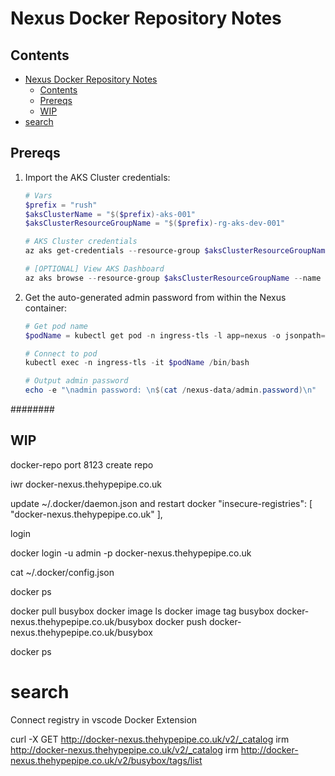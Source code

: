 # Nexus Docker Repository Notes

## Contents

- [Nexus Docker Repository Notes](#nexus-docker-repository-notes)
  - [Contents](#contents)
  - [Prereqs](#prereqs)
  - [WIP](#wip)
- [search](#search)

## Prereqs

1. Import the AKS Cluster credentials:
    ```powershell
    # Vars
    $prefix = "rush"
    $aksClusterName = "$($prefix)-aks-001"
    $aksClusterResourceGroupName = "$($prefix)-rg-aks-dev-001"

    # AKS Cluster credentials
    az aks get-credentials --resource-group $aksClusterResourceGroupName --name $aksClusterName --overwrite-existing

    # [OPTIONAL] View AKS Dashboard
    az aks browse --resource-group $aksClusterResourceGroupName --name $aksClusterName
    ```
1. Get the auto-generated admin password from within the Nexus container:
    ```powershell
    # Get pod name
    $podName = kubectl get pod -n ingress-tls -l app=nexus -o jsonpath="{.items[0].metadata.name}"
    
    # Connect to pod
    kubectl exec -n ingress-tls -it $podName /bin/bash
    
    # Output admin password
    echo -e "\nadmin password: \n$(cat /nexus-data/admin.password)\n"
    ```

########

## WIP
docker-repo
port 8123
create repo

iwr docker-nexus.thehypepipe.co.uk

update ~/.docker/daemon.json and restart docker 
  "insecure-registries": [
    "docker-nexus.thehypepipe.co.uk"
  ],
  
login
<!-- docker login -u admin -p admin123 nexus-docker.minikube -->
docker login -u admin -p <PASSWORD> docker-nexus.thehypepipe.co.uk

cat ~/.docker/config.json

docker ps

docker pull busybox
docker image ls
docker image tag busybox docker-nexus.thehypepipe.co.uk/busybox
docker push docker-nexus.thehypepipe.co.uk/busybox

docker ps

# search

Connect registry in vscode Docker Extension

curl -X GET http://docker-nexus.thehypepipe.co.uk/v2/_catalog
irm http://docker-nexus.thehypepipe.co.uk/v2/_catalog
irm http://docker-nexus.thehypepipe.co.uk/v2/busybox/tags/list
